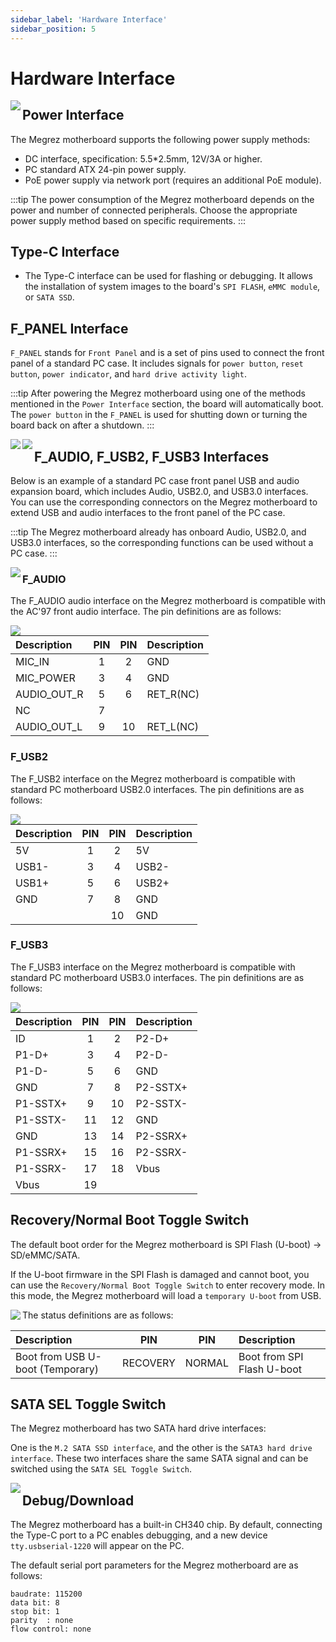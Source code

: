 ```yaml
---
sidebar_label: 'Hardware Interface'
sidebar_position: 5
---
```


# Hardware Interface

<Image src='/docs/megrez/megrez-interface.webp' maxWidth='100%' align='left' />

## Power Interface

The Megrez motherboard supports the following power supply methods:

- DC interface, specification: 5.5*2.5mm, 12V/3A or higher.
- PC standard ATX 24-pin power supply.
- PoE power supply via network port (requires an additional PoE module).

:::tip
The power consumption of the Megrez motherboard depends on the power and number of connected peripherals. Choose the appropriate power supply method based on specific requirements.
:::

## Type-C Interface

- The Type-C interface can be used for flashing or debugging. It allows the installation of system images to the board's `SPI FLASH`, `eMMC module`, or `SATA SSD`.

## F_PANEL Interface

`F_PANEL` stands for `Front Panel` and is a set of pins used to connect the front panel of a standard PC case. It includes signals for `power button`, `reset button`, `power indicator`, and `hard drive activity light`.

:::tip
After powering the Megrez motherboard using one of the methods mentioned in the `Power Interface` section, the board will automatically boot. The `power button` in the `F_PANEL` is used for shutting down or turning the board back on after a shutdown.
:::

<Image src='/docs/jupiter/jupiter-interface-f-panel-1.webp' maxWidth='100%' align='left' />

<Image src='/docs/jupiter/jupiter-interface-f-panel-2.webp' maxWidth='100%' align='left' />

## F_AUDIO, F_USB2, F_USB3 Interfaces

Below is an example of a standard PC case front panel USB and audio expansion board, which includes Audio, USB2.0, and USB3.0 interfaces. You can use the corresponding connectors on the Megrez motherboard to extend USB and audio interfaces to the front panel of the PC case.

:::tip
The Megrez motherboard already has onboard Audio, USB2.0, and USB3.0 interfaces, so the corresponding functions can be used without a PC case.
:::

<Image src='/docs/jupiter/jupiter-interface-f-usb-audio.webp' maxWidth='100%' align='left' />

### F_AUDIO

The F_AUDIO audio interface on the Megrez motherboard is compatible with the AC'97 front audio interface. The pin definitions are as follows:

<Image src='/docs/megrez/megrez-f_audio.webp' maxWidth='100%' align='left' />

<div className='gpio_style'>

| Description | PIN | PIN | Description |
|:------------|:---:|:---:|:------------|
| MIC_IN      | 1   | 2   | GND         |
| MIC_POWER   | 3   | 4   | GND         |
| AUDIO_OUT_R | 5   | 6   | RET_R(NC)   |
| NC          | 7   |     |             |
| AUDIO_OUT_L | 9   | 10  | RET_L(NC)   |

</div>

### F_USB2

The F_USB2 interface on the Megrez motherboard is compatible with standard PC motherboard USB2.0 interfaces. The pin definitions are as follows:

<Image src='/docs/megrez/megrez-f_usb2.webp' maxWidth='100%' align='left' />

<div className='gpio_style'>

| Description | PIN | PIN | Description |
|:------------|:---:|:---:|:------------|
| 5V          | 1   | 2   | 5V          |
| USB1-       | 3   | 4   | USB2-       |
| USB1+       | 5   | 6   | USB2+       |
| GND         | 7   | 8   | GND         |
|             |     | 10  | GND         |

</div>

### F_USB3

The F_USB3 interface on the Megrez motherboard is compatible with standard PC motherboard USB3.0 interfaces. The pin definitions are as follows:

<Image src='/docs/megrez/megrez-f_usb2.webp' maxWidth='100%' align='left' />

<div className='gpio_style'>

| Description | PIN | PIN | Description |
|:------------|:---:|:---:|:------------|
| ID          | 1   | 2   | P2-D+       |
| P1-D+       | 3   | 4   | P2-D-       |
| P1-D-       | 5   | 6   | GND         |
| GND         | 7   | 8   | P2-SSTX+    |
| P1-SSTX+    | 9   | 10  | P2-SSTX-    |
| P1-SSTX-    | 11  | 12  | GND         |
| GND         | 13  | 14  | P2-SSRX+    |
| P1-SSRX+    | 15  | 16  | P2-SSRX-    |
| P1-SSRX-    | 17  | 18  | Vbus        |
| Vbus        | 19  |     |             |

</div>

## Recovery/Normal Boot Toggle Switch

The default boot order for the Megrez motherboard is SPI Flash (U-boot) -> SD/eMMC/SATA.

If the U-boot firmware in the SPI Flash is damaged and cannot boot, you can use the `Recovery/Normal Boot Toggle Switch` to enter recovery mode. In this mode, the Megrez motherboard will load a `temporary U-boot` from USB.

<Image src='/docs/megrez/megrez-recovery-switch.webp' maxWidth='100%' align='left' />

The status definitions are as follows:

| Description                     |   PIN    |  PIN   | Description                |
| :------------------------------ | :------: | :----: | :------------------------- |
| Boot from USB U-boot (Temporary) | RECOVERY | NORMAL | Boot from SPI Flash U-boot |

## SATA SEL Toggle Switch

The Megrez motherboard has two SATA hard drive interfaces:

One is the `M.2 SATA SSD interface`, and the other is the `SATA3 hard drive interface`. These two interfaces share the same SATA signal and can be switched using the `SATA SEL Toggle Switch`.

<Image src='/docs/megrez/megrez-sata-sel.webp' maxWidth='100%' align='left' />

## Debug/Download

The Megrez motherboard has a built-in CH340 chip. By default, connecting the Type-C port to a PC enables debugging, and a new device `tty.usbserial-1220` will appear on the PC.

The default serial port parameters for the Megrez motherboard are as follows:
```
baudrate: 115200
data bit: 8
stop bit: 1
parity  : none
flow control: none
```